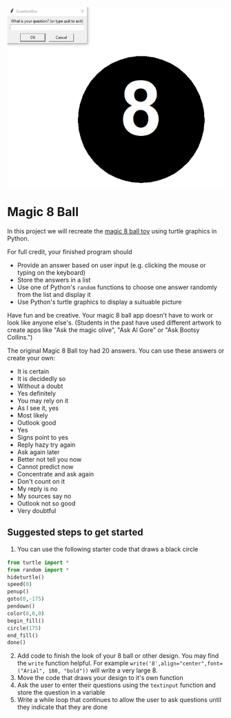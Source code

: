 ![](Magic8Ball.gif)   

Magic 8 Ball
============
In this project we will recreate the [magic 8 ball toy](https://www.magic8ball.org/inside-the-magic-8-ball/) using turtle graphics in Python.
 
For full credit, your finished program should
+ Provide an answer based on user input (e.g. clicking the mouse or typing on the keyboard)
+ Store the answers in a list
+ Use one of Python's `random` functions to choose one answer randomly from the list and display it
+ Use Python's turtle graphics to display a suituable picture
 
Have fun and be creative. Your magic 8 ball app doesn't have to work or look like anyone else's. (Students in the past have used different artwork to create apps like "Ask the magic olive", "Ask Al Gore" or "Ask Bootsy Collins.") 
 
The original Magic 8 Ball toy had 20 answers. You can use these answers or create your own:
+ It is certain
+ It is decidedly so
+ Without a doubt
+ Yes definitely
+ You may rely on it
+ As I see it, yes
+ Most likely
+ Outlook good
+ Yes
+ Signs point to yes
+ Reply hazy try again
+ Ask again later
+ Better not tell you now
+ Cannot predict now
+ Concentrate and ask again
+ Don't count on it
+ My reply is no
+ My sources say no
+ Outlook not so good
+ Very doubtful

Suggested steps to get started
------------------------------
1. You can use the following starter code that draws a black circle
```python
from turtle import *
from random import *
hideturtle()
speed(0)
penup()
goto(0,-175)
pendown()
color(0,0,0)
begin_fill()
circle(175)
end_fill()
done()
```
 2. Add code to finish the look of your 8 ball or other design. You may find the `write` function helpful. For example `write('8',align="center",font=("Arial", 180, "bold"))` will write a very large 8.
 3. Move the code that draws your design to it's own function
 4. Ask the user to enter their questions using the `textinput` function and store the question in a variable 
 5. Write a while loop that continues to allow the user to ask questions until they indicate that they are done


